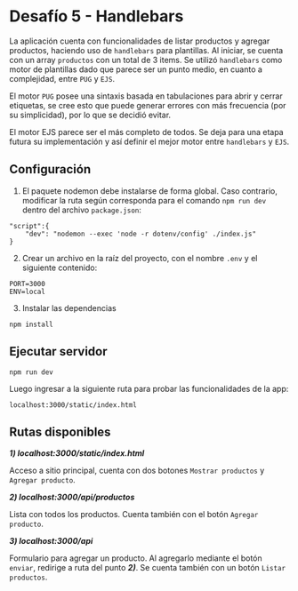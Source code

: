 # Desafío 5 - Handlebars
La aplicación cuenta con funcionalidades de listar productos y agregar productos, haciendo uso de `handlebars` para plantillas. Al iniciar, se cuenta con un array `productos` con un total de 3 items. Se utilizó `handlebars` como motor de plantillas dado que parece ser un punto medio, en cuanto a complejidad, entre `PUG` y `EJS`.

El motor `PUG` posee una sintaxis basada en tabulaciones para abrir y cerrar etiquetas, se cree esto que puede generar errores con más frecuencia (por su simplicidad), por lo que se decidió evitar.

El motor EJS parece ser el más completo de todos. Se deja para una etapa futura su implementación y así definir el mejor motor entre `handlebars` y `EJS`.


## Configuración

1. El paquete nodemon debe instalarse de forma global. Caso contrario, modificar la ruta según corresponda para el comando `npm run dev` dentro del archivo `package.json`:
```
"script":{
    "dev": "nodemon --exec 'node -r dotenv/config' ./index.js"
}
```
2. Crear un archivo en la raíz del proyecto, con el nombre `.env` y el siguiente contenido:
```
PORT=3000
ENV=local
```
3. Instalar las dependencias
```
npm install
```

## Ejecutar servidor
```
npm run dev
```
Luego ingresar a la siguiente ruta para probar las funcionalidades de la app:
```
localhost:3000/static/index.html
```
## Rutas disponibles

***1) localhost:3000/static/index.html***

Acceso a sitio principal, cuenta con dos botones `Mostrar productos` y `Agregar producto`.

***2) localhost:3000/api/productos***

Lista con todos los productos. Cuenta también con el botón `Agregar producto`.

***3) localhost:3000/api***

Formulario para agregar un producto. Al agregarlo mediante el botón `enviar`, redirige a ruta del punto ***2)***. Se cuenta también con un botón `Listar productos`.